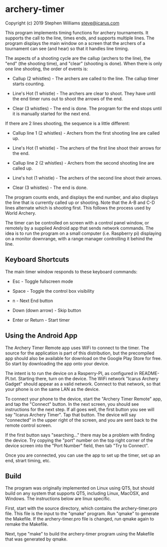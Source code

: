 # archery-timer

Copyright (c) 2019 Stephen Williams <steve@icarus.com>


This program implements timing functions for archery tournaments. It supports
the call to the line, times ends, and supports multiple lines. The program displays
the main window on a screen that the archers of a tournament can see (and hear)
so that it handles line timing.

The aspects of
a shooting cycle are the callup (archers to the line), the "end" (the shooting
time), and "clear" (shooting is done). When there is only one line shooting, the
order of events is:

* Callup (2 whistles) - The archers are called to the line. The callup timer starts counting.

* Line's Hot (1 whistle) - The archers are clear to shoot. They have until the end
timer runs out to shoot the arrows of the end.

* Clear (3 whistles) - The end is done. The program for the end stops until it is
manually started for the next end.

If there are 2 lines shooting, the sequence is a little different:

* Callup line 1 (2 whistles) - Archers from the first shooting line are called up.

* Line's Hot (1 whistle) - The archers of the first line shoot their arrows for the
end.

* Callup line 2 (2 whistles) - Archers from the second shooting line are called up.

* Line's hot (1 whistle) - The archers of the second line shoot their arrows.

* Clear (3 whistles) - The end is done.

The program counts ends, and displays the end number, and also displays the line that
is currently called up or shooting. Note that the A-B and C-D lines alternate which is
shooting first. This follows the process used by World Archery.

The timer can be controlled on screen with a control panel window, or remotely by
a supplied Android app that sends network commands. The idea is to run the program
on a small computer (i.e. Raspberry pi) displaying on a monitor downrange, with a
range manager controlling it behind the line.

## Keyboard Shortcuts

The main timer window responds to these keyboard commands:

* Esc - Toggle fullscreen mode

* Space - Toggle the control box visibility

* n - Next End button
* Down (down arrow) - Skip button
* Enter or Return - Start timer

## Using the Android App

The Archery Timer Remote app uses WiFi to connect to the timer. The
source for the application is part of this distribution, but the
precompiled app should also be available for download on the Google
Play Store for free. So start by downloading the app onto your device.

The intent is to run the device on a Rasperry-PI, as configured in
README-PI.txt. Starting there, turn on the device. The WiFi network
"Icarus Archery Gadget" should appear as a valid network. Connect to
that network, so that your phone is on the same LAN as the device.

To connect your phone to the device, start the "Archery Timer Remote"
app, and tap the "Connect" button. In the next screen, you should see
instructions for the next step. If all goes well, the first button you
see will say "Icarus Archery Timer". Tap that button. The device will
say "connected" in the upper right of the screen, and you are sent
back to the remote control screen.

If the first button says "searching..." there may be a problem with
finding the device. Try copying the "port" number on the top right
corner of the device screen into the "Port Number" field, then tab
"Try to Connect".

Once you are connected, you can use the app to set up the timer, set
up an end, strart timing, etc.

## Build

The program was originally implemented on Linux using QT5, but should build on
any system that supports QT5, including Linux, MacOSX, and Windows. The instructions
below are linux specific.

First, start with the source directory, which contains the archery-timer.pro file.
This file is the input to the "qmake" program. Run "qmake" to generate the Makefile.
If the archery-timer.pro file is changed, run qmake again to remake the Makefile.

Next, type "make" to build the archery-timer program using the Makefile that was
generated by qmake.
